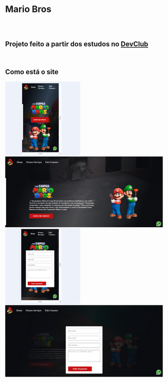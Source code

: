 <h1>Mario Bros</h1>
<br>
<br>
<h2>Projeto feito a partir dos estudos no <a href="https://rodolfomori.com.br/devclub">DevClub<a/></h2>
<br>
<h2>Como está o site</h2>
<img src="https://github.com/KaueSverberi/Projeto-mario/blob/main/img/tela%20celular.png?raw=true" alt="tela celular" heigth="250px" width="240px"> <img src="https://github.com/KaueSverberi/Projeto-mario/blob/main/img/tela%20computador.png?raw=true" alt="tela computador" heigth="1850px" width="525px">
<img src="https://github.com/KaueSverberi/Projeto-mario/blob/main/img/tela%20pedido%20celular.png?raw=true" alt="tela pedido celular" heigth="250px" width="240px"> <img src="https://github.com/KaueSverberi/Projeto-mario/blob/main/img/tela%20pedido%20computador.png?raw=true" alt="tela pedido computador" heigth="1850px" width="525px">

